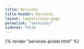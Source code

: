 ```yaml
---
title: Services
title-header: Services
layout: layouts/cozy-page
permalink: "services/"
sidenav: false
---
```

{% render "services-picker.html" %}

